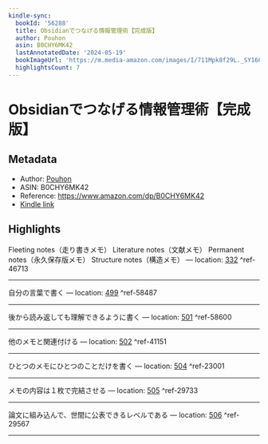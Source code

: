 ```yaml
---
kindle-sync:
  bookId: '56288'
  title: Obsidianでつなげる情報管理術【完成版】
  author: Pouhon
  asin: B0CHY6MK42
  lastAnnotatedDate: '2024-05-19'
  bookImageUrl: 'https://m.media-amazon.com/images/I/711Mpk8f29L._SY160.jpg'
  highlightsCount: 7
---
```

# Obsidianでつなげる情報管理術【完成版】
## Metadata
* Author: [Pouhon](https://www.amazon.comundefined)
* ASIN: B0CHY6MK42
* Reference: https://www.amazon.com/dp/B0CHY6MK42
* [Kindle link](kindle://book?action=open&asin=B0CHY6MK42)

## Highlights
Fleeting notes（走り書きメモ） Literature notes（文献メモ） Permanent notes（永久保存版メモ） Structure notes（構造メモ） — location: [332](kindle://book?action=open&asin=B0CHY6MK42&location=332) ^ref-46713

---
自分の言葉で書く — location: [499](kindle://book?action=open&asin=B0CHY6MK42&location=499) ^ref-58487

---
後から読み返しても理解できるように書く — location: [501](kindle://book?action=open&asin=B0CHY6MK42&location=501) ^ref-58600

---
他のメモと関連付ける — location: [502](kindle://book?action=open&asin=B0CHY6MK42&location=502) ^ref-41151

---
ひとつのメモにひとつのことだけを書く — location: [504](kindle://book?action=open&asin=B0CHY6MK42&location=504) ^ref-23001

---
メモの内容は１枚で完結させる — location: [505](kindle://book?action=open&asin=B0CHY6MK42&location=505) ^ref-29733

---
論文に組み込んで、世間に公表できるレベルである — location: [506](kindle://book?action=open&asin=B0CHY6MK42&location=506) ^ref-29567

---
